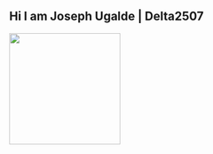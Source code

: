 ## Hi I am Joseph Ugalde | Delta2507

<a>
  <img height=200 align="center" src="https://github-readme-stats.vercel.app/api?username=DELTA2507&show_icons=true&theme=dracula" />
</a>

